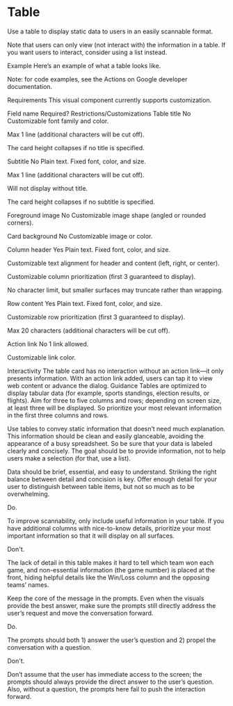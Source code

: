 # Table

Use a table to display static data to users in an easily scannable format.

Note that users can only view (not interact with) the information in a table. If
you want users to interact, consider using a list instead.

Example
Here’s an example of what a table looks like.

Note: for code examples, see the Actions on Google developer documentation.

Requirements
This visual component currently supports customization.

Field name	Required?	Restrictions/Customizations
Table title	No
Customizable font family and color.

Max 1 line (additional characters will be cut off).

The card height collapses if no title is specified.

Subtitle	No
Plain text. Fixed font, color, and size.

Max 1 line (additional characters will be cut off).

Will not display without title.

The card height collapses if no subtitle is specified.

Foreground image	No
Customizable image shape (angled or rounded corners).

Card background	No
Customizable image or color.

Column header	Yes
Plain text. Fixed font, color, and size.

Customizable text alignment for header and content (left, right, or center).

Customizable column prioritization (first 3 guaranteed to display).

No character limit, but smaller surfaces may truncate rather than wrapping.

Row content	Yes
Plain text. Fixed font, color, and size.

Customizable row prioritization (first 3 guaranteed to display).

Max 20 characters (additional characters will be cut off).

Action link	No
1 link allowed.

Customizable link color.

Interactivity
The table card has no interaction without an action link—it only presents information.
With an action link added, users can tap it to view web content or advance the dialog.
Guidance
Tables are optimized to display tabular data (for example, sports standings, election results, or flights). Aim for three to five columns and rows; depending on screen size, at least three will be displayed. So prioritize your most relevant information in the first three columns and rows.

Use tables to convey static information that doesn’t need much explanation. This information should be clean and easily glanceable, avoiding the appearance of a busy spreadsheet. So be sure that your data is labeled clearly and concisely. The goal should be to provide information, not to help users make a selection (for that, use a list).

Data should be brief, essential, and easy to understand.
Striking the right balance between detail and concision is key. Offer enough detail for your user to distinguish between table items, but not so much as to be overwhelming.


Do.

To improve scannability, only include useful information in your table. If you have additional columns with nice-to-know details, prioritize your most important information so that it will display on all surfaces.


Don't.

The lack of detail in this table makes it hard to tell which team won each game, and non-essential information (the game number) is placed at the front, hiding helpful details like the Win/Loss column and the opposing teams’ names.

Keep the core of the message in the prompts.
Even when the visuals provide the best answer, make sure the prompts still directly address the user’s request and move the conversation forward.


Do.

The prompts should both 1) answer the user’s question and 2) propel the conversation with a question.


Don't.

Don’t assume that the user has immediate access to the screen; the prompts should always provide the direct answer to the user’s question. Also, without a question, the prompts here fail to push the interaction forward.
